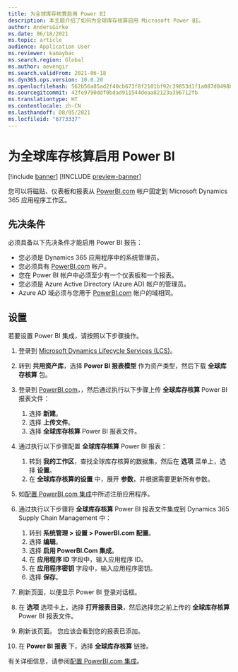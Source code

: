 ```yaml
---
title: 为全球库存核算启用 Power BI
description: 本主题介绍了如何为全球库存核算启用 Microsoft Power BI。
author: AndersGirke
ms.date: 06/18/2021
ms.topic: article
audience: Application User
ms.reviewer: kamaybac
ms.search.region: Global
ms.author: aevengir
ms.search.validFrom: 2021-06-18
ms.dyn365.ops.version: 10.0.20
ms.openlocfilehash: 562b56a85ad2f40cb673f8f2101bf92c39853d1f1a087d0498b6f7d19d1cca01
ms.sourcegitcommit: 42fe9790ddf0bdad911544deaa82123a396712fb
ms.translationtype: HT
ms.contentlocale: zh-CN
ms.lasthandoff: 08/05/2021
ms.locfileid: "6773337"
---
```

# <a name="enable-power-bi-for-global-inventory-accounting"></a>为全球库存核算启用 Power BI

[!include [banner](../includes/banner.md)]
[!INCLUDE [preview-banner](../includes/preview-banner.md)]

您可以将磁贴、仪表板和报表从 [PowerBI.com](https://powerbi.com/) 帐户固定到 Microsoft Dynamics 365 应用程序工作区。

## <a name="prerequisites"></a>先决条件

必须具备以下先决条件才能启用 Power BI 报告：

- 您必须是 Dynamics 365 应用程序中的系统管理员。
- 您必须具有 [PowerBI.com](https://powerbi.com/) 帐户。
- 您在 Power BI 帐户中必须至少有一个仪表板和一个报表。
- 您必须是 Azure Active Directory (Azure AD) 帐户的管理员。
- Azure AD 域必须与您用于 [PowerBI.com](https://powerbi.com/) 帐户的域相同。

## <a name="setup"></a>设置

若要设置 Power BI 集成，请按照以下步骤操作。

1. 登录到 [Microsoft Dynamics Lifecycle Services (LCS)](https://lcs.dynamics.com/Logon/Index)。
1. 转到 **共用资产库**，选择 **Power BI 报表模型** 作为资产类型，然后下载 **全球库存核算** 包。 
1. 登录到 [PowerBI.com](https://app.powerbi.com/)，，然后通过执行以下步骤上传 **全球库存核算** Power BI 报表文件：

    1. 选择 **新建**。
    1. 选择 **上传文件**。
    1. 选择 **全球库存核算** Power BI 报表文件。

1. 通过执行以下步骤配置 **全球库存核算** Power BI 报表：

    1. 转到 **我的工作区**，查找全球库存核算的数据集，然后在 **选项** 菜单上，选择 **设置**。
    1. 在 **全球库存核算的设置** 中，展开 **参数**，并根据需要更新所有参数。

1. 如[配置 PowerBI.com 集成](../../fin-ops-core/dev-itpro/analytics/configure-power-bi-integration.md#registration-process)中所述注册应用程序。
1. 通过执行以下步骤将 **全球库存核算** Power BI 报表文件集成到 Dynamics 365 Supply Chain Management 中：

    1. 转到 **系统管理 \> 设置 \> PowerBI.com 配置**。
    1. 选择 **编辑**。
    1. 选择 **启用 PowerBI.Com 集成**。
    1. 在 **应用程序 ID** 字段中，输入应用程序 ID。
    1. 在 **应用程序密钥** 字段中，输入应用程序密钥。
    1. 选择 **保存**。

1. 刷新页面，以便显示 Power BI 登录对话框。
1. 在 **选项** 选项卡上，选择 **打开报表目录**，然后选择您之前上传的 **全球库存核算** Power BI 报表文件。
1. 刷新该页面。 您应该会看到您的报表已添加。
1. 在 **Power BI 报表** 下，选择 **全球库存核算** 链接。

有关详细信息，请参阅[配置 PowerBI.com 集成](../../fin-ops-core/dev-itpro/analytics/configure-power-bi-integration.md)。

